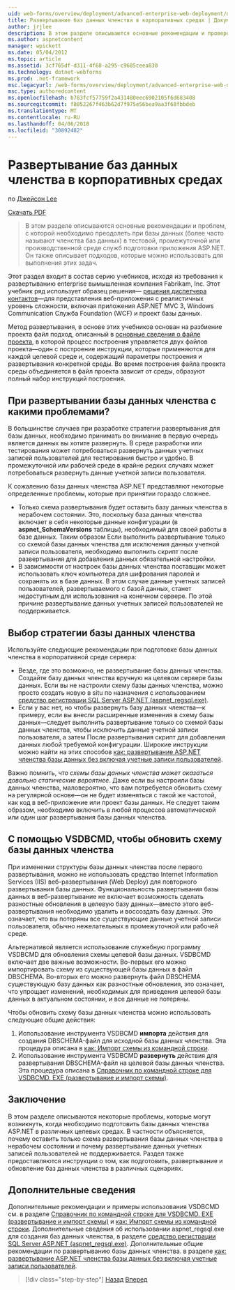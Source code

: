 ```yaml
---
uid: web-forms/overview/deployment/advanced-enterprise-web-deployment/deploying-membership-databases-to-enterprise-environments
title: Развертывание баз данных членства в корпоративных средах | Документы Microsoft
author: jrjlee
description: В этом разделе описываются основные рекомендации и проверок, которые необходимо преодолеть при подготовке базы данных служб приложения ASP.NET (чаще...
ms.author: aspnetcontent
manager: wpickett
ms.date: 05/04/2012
ms.topic: article
ms.assetid: 3cf765df-d311-4f68-a295-c9685ceea830
ms.technology: dotnet-webforms
ms.prod: .net-framework
msc.legacyurl: /web-forms/overview/deployment/advanced-enterprise-web-deployment/deploying-membership-databases-to-enterprise-environments
msc.type: authoredcontent
ms.openlocfilehash: b783fcf57759f2a431480eec6902105f6d683408
ms.sourcegitcommit: f8852267f463b62d7f975e56bea9aa3f68fbbdeb
ms.translationtype: MT
ms.contentlocale: ru-RU
ms.lasthandoff: 04/06/2018
ms.locfileid: "30892482"
---
```

<a name="deploying-membership-databases-to-enterprise-environments"></a>Развертывание баз данных членства в корпоративных средах
====================
по [Джейсон Lee](https://github.com/jrjlee)

[Скачать PDF](https://msdnshared.blob.core.windows.net/media/MSDNBlogsFS/prod.evol.blogs.msdn.com/CommunityServer.Blogs.Components.WeblogFiles/00/00/00/63/56/8130.DeployingWebAppsInEnterpriseScenarios.pdf)

> В этом разделе описываются основные рекомендации и проблем, с которой необходимо преодолеть при базы данных (более часто называют членства баз данных) в тестовой, промежуточной или производственной среде служб подготовки приложения ASP.NET. Он также описывает подходов, которые можно использовать для выполнения этих задач.


Этот раздел входит в состав серию учебников, исходя из требования к развертыванию enterprise вымышленная компания Fabrikam, Inc. Этот учебник ряд использует образец решения&#x2014; [решения диспетчера контактов](../web-deployment-in-the-enterprise/the-contact-manager-solution.md)&#x2014;для представления веб-приложения с реалистичных уровень сложности, включая приложения ASP.NET MVC 3, Windows Communication Служба Foundation (WCF) и проект базы данных.

Метод развертывания, в основе этих учебников основан на разбиение проекта файл подход, описанный в [основные сведения о файле проекта](../web-deployment-in-the-enterprise/understanding-the-project-file.md), в которой процесс построения управляется двух файлов проекта&#x2014;один с построение инструкции, которые применяются для каждой целевой среде и, содержащий параметры построения и развертывания конкретной среды. Во время построения файла проекта среды объединяется в файл проекта зависит от среды, образуют полный набор инструкций построения.

## <a name="what-are-the-issues-when-you-deploy-a-membership-database"></a>При развертывании базы данных членства с какими проблемами?

В большинстве случаев при разработке стратегии развертывания для базы данных, необходимо принимать во внимание в первую очередь является данных вы хотите развернуть. В среде разработки или тестирования может потребоваться развернуть данных учетных записей пользователей для тестирования быстро и удобно. В промежуточной или рабочей среде в крайне редких случаях может потребоваться развернуть данные учетной записи пользователя.

К сожалению базы данных членства ASP.NET представляют некоторые определенные проблемы, которые при принятии гораздо сложнее.

- Только схема развертывания будет оставить базу данных членства в нерабочем состоянии. Это, поскольку база данных членства включает в себя некоторые данные конфигурации (в **aspnet\_SchemaVersions** таблицы), необходимый для своей работы в базе данных. Таким образом Если выполнить развертывание только со схемой базы данных членства для исключения данных учетной записи пользователя, необходимо выполнить скрипт после развертывания для добавления данных обязательной настройки.
- В зависимости от настроек базы данных членства поставщик может использовать ключ компьютера для шифрования паролей и сохранять их в базе данных. В этом случае данные учетных записей пользователей, развертываемого с базой данных, станет недоступным для использования на конечном сервере. По этой причине развертывание данных учетных записей пользователей не поддерживается.

## <a name="choosing-a-membership-database-strategy"></a>Выбор стратегии базы данных членства

Используйте следующие рекомендации при подготовке базы данных членства в корпоративной среде сервера:

- Везде, где это возможно, не развертывание базы данных членства. Создайте базу данных членства вручную на целевом сервере базы данных. Если вы не настроили схему базы данных членства, можно просто создать новую в situ по назначения с использованием [средство регистрации SQL Server ASP.NET (aspnet\_regsql.exe)](https://msdn.microsoft.com/library/ms229862(v=vs.100).aspx).
- Если у вас нет, но чтобы развернуть базу данных членства&#x2014;к примеру, если вы внесли расширенные изменения в схему базы данных&#x2014;следует выполнить развертывание только со схемой базы данных членства, чтобы исключить данные учетной записи пользователя, а затем После развертывания скрипт для добавления данных любой требуемой конфигурации. Широкие инструкции можно найти на этих способов [как: развертывание ASP.NET членства базы данных без включая учетные записи пользователей](https://msdn.microsoft.com/library/ff361972(v=vs.100).aspx).

Важно помнить, что *схемы базы данных членства может оказаться довольно статические вероятнее*. Даже если вы настроили базы данных членства, маловероятно, что вам потребуется обновить схему на регулярной основе&#x2014;он не будет изменяться с такой же частотой, как код в веб-приложение или проект базы данных. Не следует таким образом, необходимо включить в любой процессов автоматической или один шаг развертывания базы данных членства.

## <a name="using-vsdbcmd-to-update-a-membership-database-schema"></a>С помощью VSDBCMD, чтобы обновить схему базы данных членства

При изменении структуры базы данных членства после первого развертывания, можно не использовать средство Internet Information Services (IIS) веб-развертывания (Web Deploy) для повторного развертывания базы данных. Функциональность развертывания базы данных в веб-развертывание не включает возможность сделать разностные обновления в целевую базу данных&#x2014;вместо этого веб-развертывания необходимо удалить и воссоздать базу данных. Это означает, что вы потеряны все существующие данные учетной записи пользователя, обычно нежелательных в промежуточной или рабочей среде.

Альтернативой является использование служебную программу VSDBCMD для обновления схемы целевой базы данных. VSDBCMD включает две важные возможности. Во-первых его можно импортировать схему из существующей базы данных в файл DBSCHEMA. Во-вторых его можно развернуть файл DBSCHEMA существующую базу данных как разностные обновления, это означает, что упрощает изменений, необходимых для приведения целевой базы данных в актуальном состоянии, и все данные не потеряны.

Чтобы обновить схему базы данных членства можно использовать следующие общие действия:

1. Использование инструмента VSDBCMD **импорта** действия для создания DBSCHEMA-файл для исходной базы данных членства. Эта процедура описана в [как: Импорт схемы из командной строки](https://msdn.microsoft.com/library/dd172135.aspx).
2. Использование инструмента VSDBCMD **развернуть** действия для развертывания DBSCHEMA-файл на целевой базы данных членства. Эта процедура описана в [Справочник по командной строке для VSDBCMD. EXE (развертывание и импорт схемы)](https://msdn.microsoft.com/library/dd193283.aspx).

## <a name="conclusion"></a>Заключение

В этом разделе описываются некоторые проблемы, которые могут возникнуть, когда необходимо подготовить базы данных членства ASP.NET в различных целевых средах. В частности объясняется, почему оставить только схема развертывания базы данных членства в нерабочем состоянии и почему развертывание данных учетных записей пользователей не поддерживается. Раздел также предоставляются инструкции о том, как подготовить, развертывание и обновление баз данных членства в различных сценариях.

## <a name="further-reading"></a>Дополнительные сведения

Дополнительные рекомендации и примеры использования VSDBCMD см. в разделе [Справочник по командной строке для VSDBCMD. EXE (развертывание и импорт схемы)](https://msdn.microsoft.com/library/dd193283.aspx) и [как: Импорт схемы из командной строки](https://msdn.microsoft.com/library/dd172135.aspx). Дополнительные сведения об использовании aspnet\_regsql.exe для создания баз данных членства, в разделе [средство регистрации SQL Server ASP.NET (aspnet\_regsql.exe)](https://msdn.microsoft.com/library/ms229862(v=vs.100).aspx). Дополнительные общие рекомендации по развертыванию базы данных членства. в разделе [как: развертывание ASP.NET членства базы данных без включая учетные записи пользователей](https://msdn.microsoft.com/library/ff361972(v=vs.100).aspx).

> [!div class="step-by-step"]
> [Назад](deploying-database-role-memberships-to-test-environments.md)
> [Вперед](excluding-files-and-folders-from-deployment.md)
